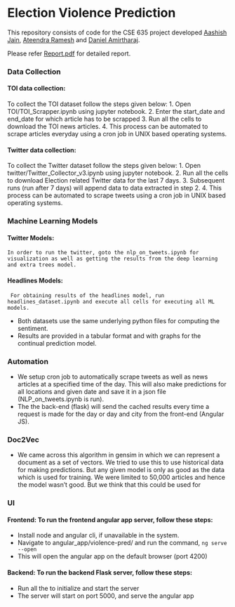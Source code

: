 # Election Violence Prediction
<p align="center">
<!-- <img src="assets/ada.png" width="300"> -->
</p>

This repository consists of code for the CSE 635 project developed [Aashish Jain](https://github.com/aashish-jain), [Ateendra Ramesh](https://github.com/ateexd) and [Daniel Amirtharaj](https://github.com/dani-amirtharaj).

Please refer [Report.pdf](https://github.com/dani-amirtharaj/Social-unrest-prediction/blob/master/Report.pdf) for detailed report.

### Data Collection

#### TOI data collection:
 To collect the TOI dataset follow the steps given below:
	1. Open TOI/TOI_Scrapper.ipynb using jupyter notebook.
	2. Enter the start_date and end_date for which article has to be scrapped
	3. Run all the cells to download the TOI news articles.
	4. This process can be automated to scrape articles everyday using a cron job in UNIX based operating systems.


#### Twitter data collection: 
To collect the Twitter dataset follow the steps given below:
	1. Open twitter/Twitter_Collector_v3.ipynb using jupyter notebook.
	2. Run all the cells to download Election related Twitter data for the last 7 days.
	3. Subsequent runs (run after 7 days) will append data to data extracted in step 2.
	4. This process can be automated to scrape tweets using a cron job in UNIX based operating systems.




### Machine Learning Models

#### Twitter Models: 
	In order to run the twitter, goto the nlp_on_tweets.ipynb for visualization as well as getting the results from the deep learning and extra trees model.
#### Headlines Models:
	 For obtaining results of the headlines model, run headlines_dataset.ipynb and execute all cells for executing all ML models.
* Both datasets use the same underlying python files for computing the sentiment.
* Results are provided in a tabular format and with graphs for the continual prediction model.


### Automation

* We setup cron job to automatically scrape tweets as well as news articles at a specified time of the day. This will also make predictions for all locations and given date and save it in a json
file (NLP_on_tweets.ipynb is run). 
* The the back-end (flask) will send the cached results every time a request is made for the day or day and city from the front-end (Angular JS).


### Doc2Vec

* We came across this algorithm in gensim in which we can represent a document as a set of vectors. We tried to use this to use historical data for making predictions.  But any given model is only as good as the data which is used for training. We were limited to 50,000 articles and hence the model wasn’t good. But we think that this could be used for 




### UI
#### Frontend: To run the frontend angular app server, follow these steps:
   * Install node and angular cli, if unavailable in the system.
   * Navigate to angular_app/violence-pred/ and run the command, `ng serve --open`
   * This will open the angular app on the default browser (port 4200)


#### Backend: To run the backend Flask server, follow these steps:
   * Run all the to initialize and start the server
   * The server will start on port 5000, and serve the angular app
